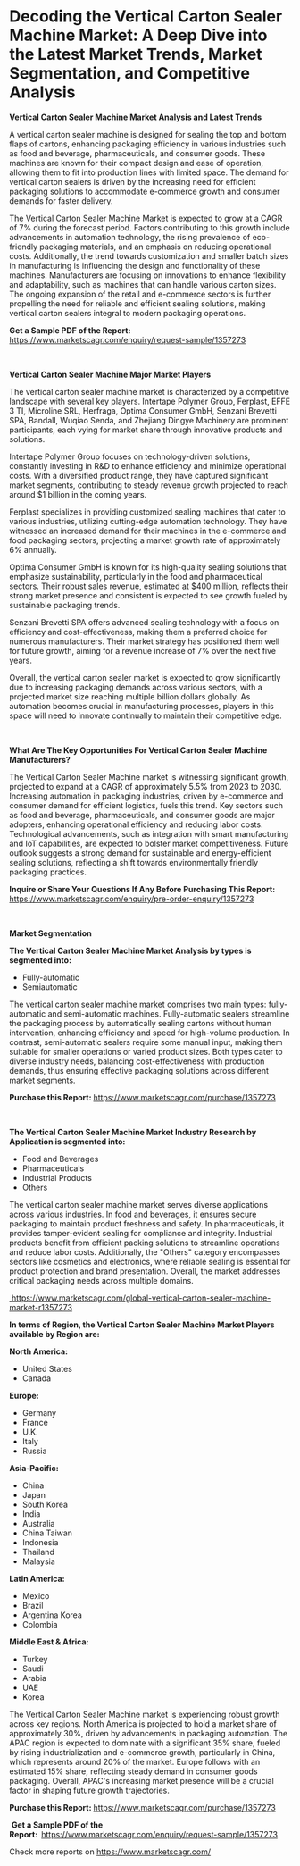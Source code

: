 <p><h1>Decoding the Vertical Carton Sealer Machine Market: A Deep Dive into the Latest Market Trends, Market Segmentation, and Competitive Analysis</h1></p><p><strong>Vertical Carton Sealer Machine Market Analysis and Latest Trends</strong></p>
<p><p>A vertical carton sealer machine is designed for sealing the top and bottom flaps of cartons, enhancing packaging efficiency in various industries such as food and beverage, pharmaceuticals, and consumer goods. These machines are known for their compact design and ease of operation, allowing them to fit into production lines with limited space. The demand for vertical carton sealers is driven by the increasing need for efficient packaging solutions to accommodate e-commerce growth and consumer demands for faster delivery.</p><p>The Vertical Carton Sealer Machine Market is expected to grow at a CAGR of 7% during the forecast period. Factors contributing to this growth include advancements in automation technology, the rising prevalence of eco-friendly packaging materials, and an emphasis on reducing operational costs. Additionally, the trend towards customization and smaller batch sizes in manufacturing is influencing the design and functionality of these machines. Manufacturers are focusing on innovations to enhance flexibility and adaptability, such as machines that can handle various carton sizes. The ongoing expansion of the retail and e-commerce sectors is further propelling the need for reliable and efficient sealing solutions, making vertical carton sealers integral to modern packaging operations.</p></p>
<p><strong>Get a Sample PDF of the Report:&nbsp;</strong> <a href="https://www.marketscagr.com/enquiry/request-sample/1357273?utm_campaign=2282&utm_medium=2&utm_source=Github&utm_content=ia&utm_term=24022025&utm_id=vertical-carton-sealer-machine">https://www.marketscagr.com/enquiry/request-sample/1357273</a></p>
<p>&nbsp;</p>
<p><strong>Vertical Carton Sealer Machine Major Market Players</strong></p>
<p><p>The vertical carton sealer machine market is characterized by a competitive landscape with several key players. Intertape Polymer Group, Ferplast, EFFE 3 TI, Microline SRL, Herfraga, Optima Consumer GmbH, Senzani Brevetti SPA, Bandall, Wuqiao Senda, and Zhejiang Dingye Machinery are prominent participants, each vying for market share through innovative products and solutions.</p><p>Intertape Polymer Group focuses on technology-driven solutions, constantly investing in R&D to enhance efficiency and minimize operational costs. With a diversified product range, they have captured significant market segments, contributing to steady revenue growth projected to reach around $1 billion in the coming years.</p><p>Ferplast specializes in providing customized sealing machines that cater to various industries, utilizing cutting-edge automation technology. They have witnessed an increased demand for their machines in the e-commerce and food packaging sectors, projecting a market growth rate of approximately 6% annually.</p><p>Optima Consumer GmbH is known for its high-quality sealing solutions that emphasize sustainability, particularly in the food and pharmaceutical sectors. Their robust sales revenue, estimated at $400 million, reflects their strong market presence and consistent is expected to see growth fueled by sustainable packaging trends.</p><p>Senzani Brevetti SPA offers advanced sealing technology with a focus on efficiency and cost-effectiveness, making them a preferred choice for numerous manufacturers. Their market strategy has positioned them well for future growth, aiming for a revenue increase of 7% over the next five years.</p><p>Overall, the vertical carton sealer market is expected to grow significantly due to increasing packaging demands across various sectors, with a projected market size reaching multiple billion dollars globally. As automation becomes crucial in manufacturing processes, players in this space will need to innovate continually to maintain their competitive edge.</p></p>
<p>&nbsp;</p>
<p><strong>What Are The Key Opportunities For Vertical Carton Sealer Machine Manufacturers?</strong></p>
<p><p>The Vertical Carton Sealer Machine market is witnessing significant growth, projected to expand at a CAGR of approximately 5.5% from 2023 to 2030. Increasing automation in packaging industries, driven by e-commerce and consumer demand for efficient logistics, fuels this trend. Key sectors such as food and beverage, pharmaceuticals, and consumer goods are major adopters, enhancing operational efficiency and reducing labor costs. Technological advancements, such as integration with smart manufacturing and IoT capabilities, are expected to bolster market competitiveness. Future outlook suggests a strong demand for sustainable and energy-efficient sealing solutions, reflecting a shift towards environmentally friendly packaging practices.</p></p>
<p><strong>Inquire or Share Your Questions If Any Before Purchasing This Report:</strong> <a href="https://www.marketscagr.com/enquiry/pre-order-enquiry/1357273?utm_campaign=2282&utm_medium=2&utm_source=Github&utm_content=ia&utm_term=24022025&utm_id=vertical-carton-sealer-machine">https://www.marketscagr.com/enquiry/pre-order-enquiry/1357273</a></p>
<p>&nbsp;</p>
<p><strong>Market Segmentation</strong></p>
<p><strong>The Vertical Carton Sealer Machine Market Analysis by types is segmented into:</strong></p>
<p><ul><li>Fully-automatic</li><li>Semiautomatic</li></ul></p>
<p><p>The vertical carton sealer machine market comprises two main types: fully-automatic and semi-automatic machines. Fully-automatic sealers streamline the packaging process by automatically sealing cartons without human intervention, enhancing efficiency and speed for high-volume production. In contrast, semi-automatic sealers require some manual input, making them suitable for smaller operations or varied product sizes. Both types cater to diverse industry needs, balancing cost-effectiveness with production demands, thus ensuring effective packaging solutions across different market segments.</p></p>
<p><strong>Purchase this Report:&nbsp;</strong><a href="https://www.marketscagr.com/purchase/1357273?utm_campaign=2282&utm_medium=2&utm_source=Github&utm_content=ia&utm_term=24022025&utm_id=vertical-carton-sealer-machine">https://www.marketscagr.com/purchase/1357273</a></p>
<p>&nbsp;</p>
<p><strong>The Vertical Carton Sealer Machine Market Industry Research by Application is segmented into:</strong></p>
<p><ul><li>Food and Beverages</li><li>Pharmaceuticals</li><li>Industrial Products</li><li>Others</li></ul></p>
<p><p>The vertical carton sealer machine market serves diverse applications across various industries. In food and beverages, it ensures secure packaging to maintain product freshness and safety. In pharmaceuticals, it provides tamper-evident sealing for compliance and integrity. Industrial products benefit from efficient packing solutions to streamline operations and reduce labor costs. Additionally, the "Others" category encompasses sectors like cosmetics and electronics, where reliable sealing is essential for product protection and brand presentation. Overall, the market addresses critical packaging needs across multiple domains.</p></p>
<p><a href="https://www.marketscagr.com/global-vertical-carton-sealer-machine-market-r1357273?utm_campaign=2282&utm_medium=2&utm_source=Github&utm_content=ia&utm_term=24022025&utm_id=vertical-carton-sealer-machine">&nbsp;https://www.marketscagr.com/global-vertical-carton-sealer-machine-market-r1357273</a></p>
<p><strong>In terms of Region, the Vertical Carton Sealer Machine Market Players available by Region are:</strong></p>
<p>
    <p> <strong> North America: </strong>
        <ul>
            <li>United States</li>
            <li>Canada</li>
        </ul>
        </p> 
    <p> <strong> Europe: </strong>
        <ul>
            <li>Germany</li>
            <li>France</li>
            <li>U.K.</li>
            <li>Italy</li>
            <li>Russia</li>
        </ul>
        </p> 
    <p> <strong> Asia-Pacific: </strong>
        <ul>
            <li>China</li>
            <li>Japan</li>
            <li>South Korea</li>
            <li>India</li>
            <li>Australia</li>
            <li>China Taiwan</li>
            <li>Indonesia</li>
            <li>Thailand</li>
            <li>Malaysia</li>
        </ul>
        </p> 
    <p> <strong> Latin America: </strong>
        <ul>
            <li>Mexico</li>
            <li>Brazil</li>
            <li>Argentina Korea</li>
            <li>Colombia</li>
        </ul>
        </p> 
    <p> <strong> Middle East & Africa: </strong>
        <ul>
            <li>Turkey</li>
            <li>Saudi</li>
            <li>Arabia</li>
            <li>UAE</li>
            <li>Korea</li>
        </ul>
    </p>
    </p>
<p><p>The Vertical Carton Sealer Machine market is experiencing robust growth across key regions. North America is projected to hold a market share of approximately 30%, driven by advancements in packaging automation. The APAC region is expected to dominate with a significant 35% share, fueled by rising industrialization and e-commerce growth, particularly in China, which represents around 20% of the market. Europe follows with an estimated 15% share, reflecting steady demand in consumer goods packaging. Overall, APAC's increasing market presence will be a crucial factor in shaping future growth trajectories.</p></p>
<p><strong>Purchase this Report: </strong><a href="https://www.marketscagr.com/purchase/1357273?utm_campaign=2282&utm_medium=2&utm_source=Github&utm_content=ia&utm_term=24022025&utm_id=vertical-carton-sealer-machine">https://www.marketscagr.com/purchase/1357273</a></p>
<p>&nbsp;<strong>Get a Sample PDF of the Report:&nbsp;&nbsp;</strong><a href="https://www.marketscagr.com/enquiry/request-sample/1357273?utm_campaign=2282&utm_medium=2&utm_source=Github&utm_content=ia&utm_term=24022025&utm_id=vertical-carton-sealer-machine">https://www.marketscagr.com/enquiry/request-sample/1357273</a></p>
<p><strong></strong></p>
<p>Check more reports on <a href="https://www.marketscagr.com/?utm_campaign=2282&utm_medium=2&utm_source=Github&utm_content=ia&utm_term=24022025&utm_id=vertical-carton-sealer-machine">https://www.marketscagr.com/</a></p>